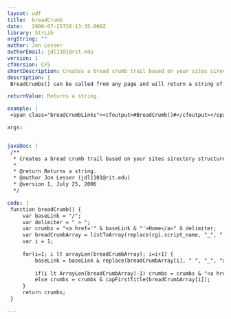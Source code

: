 ```yaml
---
layout: udf
title:  breadCrumb
date:   2006-07-25T16:13:35.000Z
library: StrLib
argString: ""
author: Jon Lesser
authorEmail: jdl1101@rit.edu
version: 1
cfVersion: CF5
shortDescription: Creates a bread crumb trail based on your sites sirectory structure.
description: |
 BreadCrumbs() can be called from any page and will return a string of links.

returnValue: Returns a string.

example: |
 <span class="breadCrumbLinks"><cfoutput>#BreadCrumb()#</cfoutput></span>

args:


javaDoc: |
 /**
  * Creates a bread crumb trail based on your sites sirectory structure.
  * 
  * @return Returns a string. 
  * @author Jon Lesser (jdl1101@rit.edu) 
  * @version 1, July 25, 2006 
  */

code: |
 function breadCrumb() {
     var baseLink = "/";
     var delimiter = " > ";
     var crumbs = "<a href='" & baseLink & "'>Home</a>" & delimiter;
     var breadCrumbArray = listToArray(replace(cgi.script_name, "_", " ", "all") , "/");
     var i = 1;
     
     for(i=1; i lt arrayLen(breadCrumbArray); i=i+1) {
         baseLink = baseLink & replace(breadCrumbArray[i], " ", "_", "all") & "/";
         
         if(i lt ArrayLen(breadCrumbArray)-1) crumbs = crumbs & "<a href='" & baseLink & "'>" & capFirstTitle(breadCrumbArray[i]) & "</a>" & delimiter;
         else crumbs = crumbs & capFirstTitle(breadCrumbArray[i]);        
     }
     return crumbs;
 }

---
```


